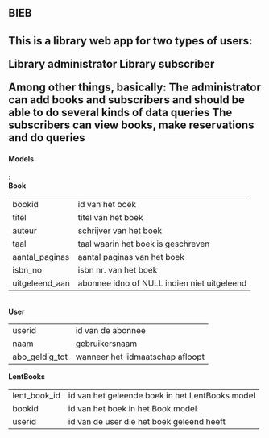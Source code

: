 <h2>BIEB<h2>

This is a library web app for two types of users:

Library administrator
Library subscriber

Among other things, basically:
The administrator can add books and subscribers and should be able to do several kinds of data queries
The subscribers can view books, make reservations and do queries
<br>

<h4>Models<h4>:
<br>
<b>Book</b>
<table>
<tr><td>bookid</td><td>id van het boek</td></tr>
<tr><td>titel</td><td>titel van het boek</td></tr>
<tr><td>auteur</td><td>schrijver van het boek</td></tr>
<tr><td>taal</td><td>taal waarin het boek is geschreven</td></tr>
<tr><td>aantal_paginas</td><td>aantal paginas van het boek</td></tr>
<tr><td>isbn_no</td><td>isbn nr. van het boek</td></tr>
<tr><td>uitgeleend_aan</td><td>abonnee idno of NULL indien niet uitgeleend</td></tr>
</table>
<br>
<b>User</b>
<table>
<tr><td>userid</td><td>id van de abonnee</td></tr>
<tr><td>naam</td><td>gebruikersnaam</td></tr>
<tr><td>abo_geldig_tot</td><td>wanneer het lidmaatschap afloopt</td></tr>
</table>
<b>LentBooks</b>
<table>
<tr><td>lent_book_id</td><td>id van het geleende boek in het LentBooks model</td></tr>
<tr><td>bookid</td><td>id van het boek in het Book model</td></tr>
<tr><td>userid</td><td>id van de user die het boek geleend heeft</td></tr>
</table>